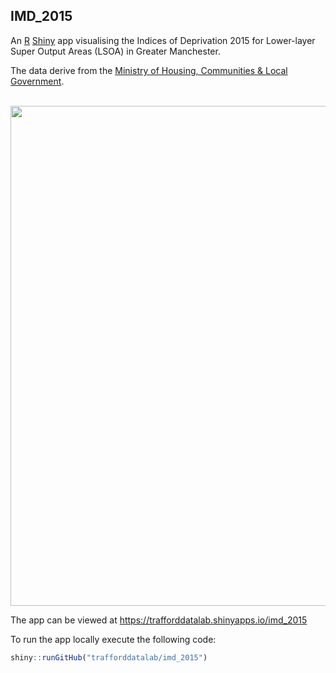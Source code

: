 ## IMD_2015

An <a href="https://cran.r-project.org/" target="_blank">R</a> <a href="https://cran.r-project.org/web/packages/shiny/index.html" target="_blank">Shiny</a> app visualising the Indices of Deprivation 2015 for Lower-layer Super Output Areas (LSOA) in Greater Manchester.

The data derive from the [Ministry of Housing, Communities & Local Government](https://www.gov.uk/government/statistics/english-indices-of-deprivation-2015).

<br>

<img src="screenshot.png" width="800">

<br />

The app can be viewed at <a href="https://trafforddatalab.shinyapps.io/imd_2015" target="_blank">https://trafforddatalab.shinyapps.io/imd_2015</a>

To run the app locally execute the following code:

``` r
shiny::runGitHub("trafforddatalab/imd_2015")
```
